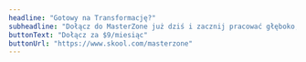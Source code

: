 ```yaml
---
headline: "Gotowy na Transformację?"
subheadline: "Dołącz do MasterZone już dziś i zacznij pracować głęboko, skupiać się na tym co ważne i osiągać więcej w krótszym czasie."
buttonText: "Dołącz za $9/miesiąc"
buttonUrl: "https://www.skool.com/masterzone"
---
```

